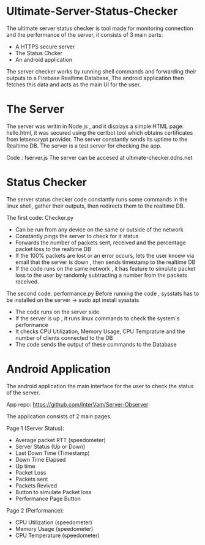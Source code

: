 # Ultimate-Server-Status-Checker
The ultimate server status checker is tool made for monitoring connection and the performance of the server, it consists of 3 main parts:
- A HTTPS secure server
- The Status Chcker 
- An android application

The server checker works by running shell commands and forwarding their outputs to a Firebase Realtime Database, The android application then fetches this data and acts as the main UI for the user.

# The Server
The server was writin in Node.js , and it displays a simple HTML page: hello.html, it was secured using the certbot tool which obtains certificates from letsencrypt provider. The server constantly sends its uptime to the Realtime DB. The server is a test server for checking the app.

Code : fserver.js
The server can be accesed at ultimate-checker.ddns.net



# Status Checker
The server status checker code constantly runs some commands in the linux shell, gather their outputs, then redirects them to the realtime DB.

The first code: Checker.py
- Can be run from any device on the same or outside of the network
- Constantly pings the server to check for it status
- Forwards the number of packets sent, received and the percentage packet loss to the realtime DB
- If the 100% packets are lost or an error occurs, lets the user knoew via email that the server is down , then sends timestamp to the realtime DB
- If the code runs on the same network , it has feature to simulate packet loss to the user by randomly subtracting a number from the packets received.

The second code: performance.py
Before running the code , sysstats has to be installed on the server -> sudo apt install sysstats
- The code runs on the server side
- If the server is up , it runs linux commands to check the system's performance
- It checks CPU Utilization, Memory Usage, CPU Temprature and the number of clients connected to the DB
- The code sends the output of these commands to the Database


# Android Application
The android application the main interface for the user to check the status of the server.

App repo:  https://github.com/InterVam/Server-Observer

The application consists of 2 main pages.

Page 1 (Server Status):
- Average packet RTT (speedometer)
- Server Status (Up or Down)
- Last Down Time (Timestamp)
- Down Time Elapsed
- Up time
- Packet Loss
- Packets sent
- Packets Revived
- Button to simulate Packet loss
- Performance Page Button

Page 2 (Performance):
- CPU Utilization (speedometer)
- Memory Usage (speedometer)
- CPU Temperature (speedometer)
